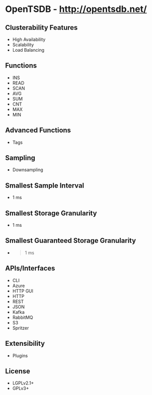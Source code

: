 # OpenTSDB - http://opentsdb.net/

## Clusterability Features
- High Availability
- Scalability
- Load Balancing

## Functions
- INS
- READ
- SCAN
- AVG
- SUM
- CNT
- MAX
- MIN

## Advanced Functions
- Tags

## Sampling
- Downsampling

## Smallest Sample Interval
- 1 ms

## Smallest Storage Granularity
- 1 ms

## Smallest Guaranteed Storage Granularity
- >1 ms

## APIs/Interfaces
- CLI
- Azure
- HTTP GUI
- HTTP
- REST
- JSON
- Kafka
- RabbitMQ
- S3
- Spritzer

## Extensibility
- Plugins

## License
- LGPLv2.1+
- GPLv3+
